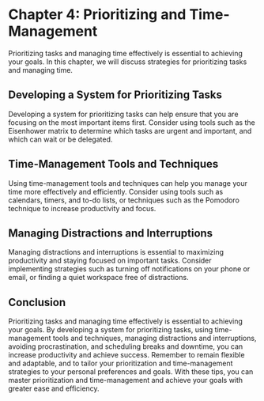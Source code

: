 Chapter 4: Prioritizing and Time-Management
===========================================

Prioritizing tasks and managing time effectively is essential to achieving your goals. In this chapter, we will discuss strategies for prioritizing tasks and managing time.

Developing a System for Prioritizing Tasks
------------------------------------------

Developing a system for prioritizing tasks can help ensure that you are focusing on the most important items first. Consider using tools such as the Eisenhower matrix to determine which tasks are urgent and important, and which can wait or be delegated.

Time-Management Tools and Techniques
------------------------------------

Using time-management tools and techniques can help you manage your time more effectively and efficiently. Consider using tools such as calendars, timers, and to-do lists, or techniques such as the Pomodoro technique to increase productivity and focus.

Managing Distractions and Interruptions
---------------------------------------

Managing distractions and interruptions is essential to maximizing productivity and staying focused on important tasks. Consider implementing strategies such as turning off notifications on your phone or email, or finding a quiet workspace free of distractions.

Conclusion
----------

Prioritizing tasks and managing time effectively is essential to achieving your goals. By developing a system for prioritizing tasks, using time-management tools and techniques, managing distractions and interruptions, avoiding procrastination, and scheduling breaks and downtime, you can increase productivity and achieve success. Remember to remain flexible and adaptable, and to tailor your prioritization and time-management strategies to your personal preferences and goals. With these tips, you can master prioritization and time-management and achieve your goals with greater ease and efficiency.
